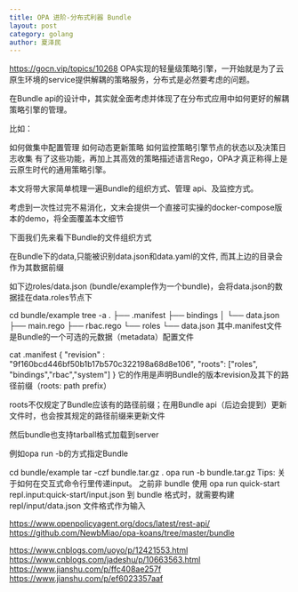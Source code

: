 ```yaml
---
title: OPA 进阶-分布式利器 Bundle
layout: post
category: golang
author: 夏泽民
---
```

https://gocn.vip/topics/10268
OPA实现的轻量级策略引擎，一开始就是为了云原生环境的service提供解耦的策略服务，分布式是必然要考虑的问题。

在Bundle api的设计中，其实就全面考虑并体现了在分布式应用中如何更好的解耦策略引擎的管理。

比如：

如何做集中配置管理
如何动态更新策略
如何监控策略引擎节点的状态以及决策日志收集
有了这些功能，再加上其高效的策略描述语言Rego，OPA才真正称得上是云原生时代的通用策略引擎。

本文将带大家简单梳理一遍Bundle的组织方式、管理 api、及监控方式。

考虑到一次性过完不易消化，文末会提供一个直接可实操的docker-compose版本的demo，将全面覆盖本文细节
<!-- more -->
下面我们先来看下Bundle的文件组织方式

在Bundle下的data,只能被识别data.json和data.yaml的文件, 而其上边的目录会作为其数据前缀

如下边roles/data.json (bundle/example作为一个bundle)，会将data.json的数据挂在data.roles节点下

cd bundle/example
tree -a
.
├── .manifest
├── bindings
│   └── data.json
├── main.rego
├── rbac.rego
└── roles
    └── data.json
其中.manifest文件是Bundle的一个可选的元数据（metadata）配置文件

cat .manifest
{
  "revision" : "9f160bcd446bf50b1b17b570c322198a68d8e106",
  "roots": ["roles", "bindings","rbac","system"]
}
它的作用是声明Bundle的版本revision及其下的路径前缀（roots: path prefix）

roots不仅规定了Bundle应该有的路径前缀；在用Bundle api（后边会提到）更新文件时，也会按其规定的路径前缀来更新文件

然后bundle也支持tarball格式加载到server

例如opa run -b的方式指定Bundle

cd bundle/example
tar -czf bundle.tar.gz .
opa run -b bundle.tar.gz
Tips: 关于如何在交互式命令行里传递input。 之前非 bundle 使用 opa run quick-start repl.input:quick-start/input.json 到 bundle 格式时，就需要构建 repl/input/data.json 文件格式作为输入

https://www.openpolicyagent.org/docs/latest/rest-api/
https://github.com/NewbMiao/opa-koans/tree/master/bundle

https://www.cnblogs.com/uoyo/p/12421553.html
https://www.cnblogs.com/jadeshu/p/10663563.html
https://www.jianshu.com/p/ffc408ae257f
https://www.jianshu.com/p/ef6023357aaf